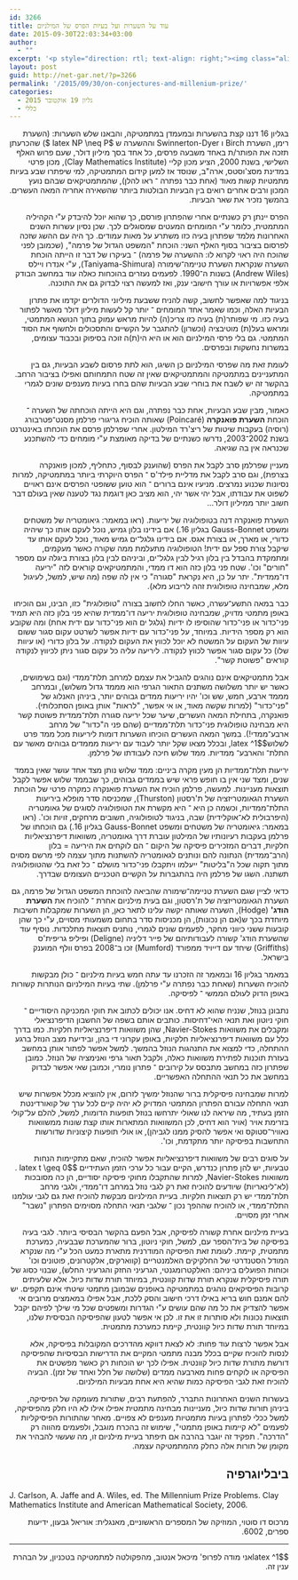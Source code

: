 ```yaml
---
id: 3266
title: עוד על השערות ועל בעיות הפרס של המילניום
date: 2015-09-30T22:03:34+03:00
author:
  - ""
excerpt: '<p style="direction: rtl; text-align: right;"><img class="alignright  wp-image-3385" src="http://net-gar.net/wp-content/uploads/2015/09/hyperbolic_orthogonal_dodecahedral_honeycomb-150x150.jpg" alt="hyperbolic_orthogonal_dodecahedral_honeycomb" width="120" height="120" />עם פרוש האלף השלישי, הציע מכון קליי שבעה פרסים, כל אחד בסך מיליון דולר, למי שיפתרו שבע בעיות מתמטיות קשות מאוד, שהמתמטיקאים שבהם נועץ המכון ורבים אחרים רואים בין הבעיות הבולטות ביותר שהשאירה אחריה המאה העשרים.</p>'
layout: post
guid: http://net-gar.net/?p=3266
permalink: '/2015/09/30/on-conjectures-and-millenium-prize/'
categories:
  - גליון 19 אוקטובר 2015
  - כללי
---
```

<p style="direction: rtl; text-align: right;">
  בגליון 16 דננו קצת בהשערות ובמעמדן במתמטיקה, והבאנו שלש השערות: (השערת רימן, השערת Birch ו Swinnerton-Dyer וההשערה ש $latex NP \neq P $) שהכרעתן תזכה את הפותר/ת באחד משבעה פרסים, כל אחד בסך מיליון דולר, שעם פרוש האלף השלישי, בשנת 2000, הציע מכון קליי (Clay Mathematics Institute), מכון פרטי במדינת מסצ'וסטס, ארה"ב, שנוסד אז למען קידום המתמטיקה, למי שיפתרו שבע בעיות מתמטיות קשות מאוד (אחת כבר נפתרה ־ ראו להלן), שהמתמטיקאים שבהם נועץ המכון ורבים אחרים רואים בין הבעיות הבולטות ביותר שהשאירה אחריה המאה העשרים. בהמשך נזכיר את שאר הבעיות.
</p>

<p style="direction: rtl; text-align: right;">
  הפרס יינתן רק כשנתיים אחרי שהפתרון פורסם, כך שהוא יוכל להיבדק ע"י הקהיליה המתמטית, כלומר ע"י המומחים המעטים שמסוגלים לכך. שכן נסיון עשרות השנים האחרונות מלמד שפתרון בעיה כזו משתרע על מאות עמודים. כך היה עם ההשג שזכה לפרסום בציבור בסוף האלף השני: הוכחת "המשפט הגדול של פרמה", (שכמובן לפני שהוכח היה ראוי לקרוא לו: ההשערה של פרמה) ־ בעיקרו של דבר זו הייתה הוכחת השערה שנקראת השערת טניימה־שימורה (Taniyama-Shimura), ע"י אנדרו ויילס (Andrew Wiles) בשנות ה־1990. לפעמים נעזרים בהוכחות כאלה עוד במחשב הבודק אלפי אפשרויות או עורך חישובי ענק, ואז למעשה רצוי לבדוק גם את התוכנה.
</p>

<p style="direction: rtl; text-align: right;">
  בניגוד למה שאפשר לחשוב, קשה להניח ששבעת מיליוני הדולרים יקדמו את פתרון הבעיות האלה, וכמו שאמר אחד המומחים ־ יותר קל לעשות מיליון דולר מאשר לפתור בעיה כזו. מי שפותר(ת) בעיה כזו צריכ(ה) להיות מראש עמוק בתוך הנושא המתמטי, ומראש בעל(ת) מוטיבציה (וכשרון) להתגבר על הקשיים והתסכולים ולחשוף את הסוד המתמטי. גם בלי פרסי המילניום הוא או היא הי(ת)ה זוכה בסיפוק ובכבוד עצומים, במשרות נחשקות ובפרסים.
</p>

<p style="direction: rtl; text-align: right;">
  לעומת זאת מה שפרסי המילניום כן השיגו, הוא לתת פרסום לשבע הבעיות, גם בין המתעניינים במתמטיקה והמתמטיקאים שאין זה שטח התמחותם ואפילו בציבור הרחב. בהקשר זה יש לשבח את בוחרי שבע הבעיות שהם בחרו בעיות מענפים שונים לגמרי במתמטיקה.
</p>

<p style="direction: rtl; text-align: right;">
  כאמור, מבין שבע הבעיות, אחת כבר נפתרה, וגם היא הייתה הוכחתה של השערה ־ הוכחת <strong>השערת פואנקרה</strong> (Poincaré) שאותה הוכיח גריגורי פרלמן מסנט־פטרבורג (רוסיה) בעקבות שיטות של ריצ'רד המילטון. אחרי שפרלמן פרסם את הוכחתו באינטרנט בשנת 2002־2003, נדרשו כשנתיים של בדיקה מאומצת ע"י מומחים כדי להשתכנע שכנראה אין בה שגיאה.
</p>

<p style="direction: rtl; text-align: right;">
  מעניין שפרלמן סרב לקבל את הפרס (שהוענק לבסוף, כתחליף, למכון פואנקרה בצרפת), וגם סרב לקבל את מדליית פילד'ס ־ הפרס היוקרתי ביותר במתמטיקה, למרות נסיונות שכנוע נמרצים. מניעיו אינם ברורים ־ הוא טוען ששופטי הפרסים אינם ראויים לשפוט את עבודתו, אבל יהי אשר יהי, הוא מציב כאן דוגמת נגד לטענה שאין בעולם דבר חשוב יותר ממיליון דולר&#8230;
</p>

<p style="direction: rtl; text-align: right;">
  השערת פואנקרה דנה בטופולוגיה של יריעות. (ראו במאמר: גיאומטריה של משטחים ומשפט Gauss-Bonnet בגליון 16.) אם בידינו בלון גמיש, נוכל לעקם אותו כך שיהיה כדורי, או מארך, או בצורת אגס. אם בידינו גלגל־ים גמיש מאוד, נוכל לעקם אותו עד שיקבל צורת ספל עם ידית! הטופולוגיה מתעלמת ממה שקורה כאשר מעקמים, ומתמקדת בהבדל בין בלון רגיל לבין גלגל־ים, וביניהם לבין בלון בצורת ביגלה עם מספר "חורים" וכו'. שטח פני בלון כזה הוא דו ממדי, והמתמטיקאים קוראים לזה "יריעה דו־ממדית". יתר על כן, היא נקראת "סגורה" כי אין לה שפה (מה שיש, למשל, לעיגול מלא, שמבחינה טופולוגית זהה לריבוע מלא).
</p>

<p style="direction: rtl; text-align: right;">
  כבר במאה התשע־עשרה, כאשר החלו לחשוב בצורה "טופולוגית" כזו, הבינו, וגם הוכיחו באופן מתמטי מדויק, שמבחינה טופולוגית יריעה דו־ממדית שהיא פני בלון כזה היא תמיד פני־כדור או פני־כדור שהוסיפו לו ידיות (גלגל ים הוא פני־כדור עם ידית אחת) ומה שקובע הוא רק מספר הידיות. במיוחד, על פני־כדור עם ידיות אפשר לשרטט עקום סגור ששום עיוות של העקום על המשטח לא יוכל לכווץ את העקום לנקודה. על בלון כדורי (או עיוות שלו) כל עקום סגור אפשר לכווץ לנקודה. ליריעה עליה כל עקום סגור ניתן לכיווץ לנקודה קוראים "פשוטת קשר".
</p>

<p style="direction: rtl; text-align: right;">
  אבל מתמטיקאים אינם נוהגים להגביל את עצמם למרחב תלת־ממדי (וגם בשימושים, כאשר יש יותר משלושה משתנים התאור הגרפי הוא מממד גדול משלוש), ובמרחב מממד ארבע, חמש, שש וכו' יהיו יריעות ממדים גבוהים יותר, ביניהן האנלוג של "פני־כדור" (למרות שקשה מאוד, או אי אפשר, "לראות" אותן באופן הסתכלותי). פואנקרה, בתחילת המאה העשרים, שיער שכל יריעה סגורה תלת־ממדית פשוטת קשר היא מבחינה טופולוגית פני־כדור תלת־ממדיים (שהם פני ה"כדור" של מרחב ארבע־ממדי!). במשך המאה העשרים הוכיחו השערות דומות ליריעות מכל ממד פרט לשלוש$latex ^1$, ובכלל מצאו שקל יותר לעבוד עם יריעות מממדים גבוהים מאשר עם התלת־ והארבע־ ממדיות. ממד שלוש חיכה לעבודתו של פרלמן.
</p>

<p style="direction: rtl; text-align: right;">
  יריעות תלת־ממדיות הן מעין מקרה ביניים: ממד שלוש נותן מצד אחד עושר שאין בממד שנים, ומצד שני אין בו חופש פראי שיש בממדים גבוהים, כך שבממד שלוש אפשר לקבל תוצאות מעניינות. למעשה, פרלמן הוכיח את השערת פואנקרה כמקרה פרטי של הוכחת השערת הגאומטריזציה של ת'רסטון (Thurston), שמכניסה סדר מופלא ביריעות התלת־ממדיות, וכשמה כן היא ־ היא מקשרת את הטופולוגיה לסוגים של גאומטריה (היפרבולית לא־אוקלידית) שבה, בניגוד לטופולוגיה, חשובים מרחקים, זויות וכו'. (ראו במאמר: גיאומטריה של משטחים ומשפט Gauss-Bonnet בגליון 16.) גם הוכחתו של פרלמן בעקבות רעיונותיו של המילטון עוברת דרך גאומטריה, משוואות דיפרנציאליות חלקיות, דברים המזכירים פיסיקה של היקום ־ הם לוקחים את היריעה = בלון (הרב־ממדית) הנתונה להם ונותנים לגאומטריה להשתנות מתוך עצמה לפי מרשם מסוים מתוך תקוה שכל ה"בליטות" ייעלמו ויתקבלו פני־כדור מושלם ־ כל זאת בלי שהטופולוגיה תשתנה. השגו של פרלמן היה בהתגברות על הקשיים הטכניים העצומים שבדרך.
</p>

<p style="direction: rtl; text-align: right;">
  כדאי לציין שגם השערת טניימה־שימורה שהביאה להוכחת המשפט הגדול של פרמה, גם השערת הגאומטריזציה של ת'רסטון, וגם בעית מילניום אחרת ־ להוכיח את <strong>השערת הודג'</strong> (Hodge), השערה שאותה יקשה עלינו לתאר כאן, הן השערות שמקבלות חשיבות מיוחדת בכך ש(אם הן נכונות), הן מכניסות סדר בתחום משמעותי מסויים, ע"י כך שהן קובעות ששני כיווני מחקר, לפעמים שונים לגמרי, נותנים תוצאות מתלכדות. נוסיף עוד שהשערת הודג' קשורה לעבודותיהם של פייר דליניה (Deligne) ופיליפ גריפית'ס (Griffiths) שיחד עם דייויד ממפורד (Mumford) זכו ב־2008 בפרס וולף המוענק בישראל.
</p>

<p style="direction: rtl; text-align: right;">
  במאמר בגליון 16 ובמאמר זה הזכרנו עד עתה חמש בעיות מילניום ־ כולן מבקשות להוכיח השערות (שאחת כבר נפתרה ע"י פרלמן). שתי בעיות המילניום הנותרות קשורות באופן הדוק לעולם הממשי ־ לפיסיקה.
</p>

<p style="direction: rtl; text-align: right;">
  נתבונן בנוזל, שנניח שהוא לא דחיס. אנו יכולים לכתוב את חוקי המכניקה היסודייים ־ חוקי ניוטון ואת תנאי האי־דחיסות. כותבים אותם בשפה של החשבון הדיפרנציאלי ומקבלים את משוואות Navier-Stokes, שהן משוואות דיפרנציאליות חלקיות. כמו בדרך כלל עם משוואות דיפרנציאליות חלקיות, באופן עקרוני די בהן, ובידיעת מצב הנוזל ברגע ההתחלה, כדי למצוא את התנהגות הנוזל בהמשך. למשל אפשר לפתור אותן במחשב בעזרת תוכנות לפתירת משוואות כאלה, ולקבל תאור גרפי ואנימציה של הנוזל. כמובן שפתרון כזה במחשב מתבסס על קירובים ־ פתרון נומרי, וכמובן שאי אפשר לבדוק במחשב את כל תנאי ההתחלה האפשריים.
</p>

<p style="direction: rtl; text-align: right;">
  למרות שמבחינה פיסיקלית ברור שהנוזל ימשיך לזרום, אין להוציא מכלל אפשרות שיש תנאי התחלה עבורם הפתרון המתמטי המדויק לא יהיה קיים לכל ערך של קואורדינטת הזמן בעתיד, מה שיראה לנו שאולי יתרחשו בנוזל תופעות הדומות, למשל, להלם על־קולי בזרימת אויר (אויר הוא דחיס, לכן המשוואות המתארות אותו קצת שונות ממשוואות נאוויר־סטוקס ואי אפשר להסיק ממנו לגביהן), או אולי תופעות קיצוניות שדורשות התחשבות בפיסיקה יותר מתקדמת, וכו'.
</p>

<p style="direction: rtl; text-align: right;">
  על סוגים רבים של משוואות דיפרנציאליות אפשר להוכיח, שאם מתקיימות הנחות טבעיות, יש להן פתרון כנדרש, הקיים עבור כל ערכי הזמן העתידיים $latex t \geq 0$ . משוואות Navier-Stokes, למרות שהתקבלו מחוקי פיסיקה יסודיים, הן כה מסובכות (לא־לינאריות) שיודעים להוכיח זאת רק לגבי נוזל במרחב דו־ממדי, ולגבי מרחב תלת־ממדי יש רק תוצאות חלקיות. בעיית המילניום מבקשת להוכיח זאת גם לגבי עולמנו התלת־ממדי, או להוכיח שההפך נכון ־ שלגבי תנאי התחלה מסוימים הפתרון "נשבר" אחרי זמן מסויים.
</p>

<p style="direction: rtl; text-align: right;">
  בעיית מילניום אחרת קשורה לפיסיקה, אבל הפעם בהקשר הבסיסי ביותר. לגבי בעיה בפיסיקה של בית־הספר עם, למשל, חוקי ניוטון, ברור שהמערכת שבבעיה, כמערכת מתמטית, קיימת. לעומת זאת הפיסיקה המודרנית מתארת כמעט הכל ע"י מה שנקרא המודל הסטנדרטי של החלקיקים האלמנטריים (קווארקים, אלקטרונים, פוטונים וכו' וכוחות הפועלים ביניהם: האלקטרומגנטי, הגרעיני החזק והגרעיני החלש), שבנוי כסוג של תורה פיסיקלית שנקרא תורת שדות קוונטית, במיוחד תורת שדות כיול. אלא שלעיתים קרובות הפיסיקאים נוהגים במתמטיקה באופנים שבמובן מתמטי שיטתי אינם תקפים. יש להם אמנם חוש בריא באילו דרכי חישוב והסק ללכת, אבל אפילו במאמצים מרובים אי אפשר להצדיק את כל מה שהם עושים ע"י הגדרות ומשפטים שכל מי שילך לפיהם יקבל תוצאות נכונות ולא סותרות זו את זו. לכן אי אפשר לטעון שהפיסיקה הבסיסית שלנו, במיוחד תורת שדות כיול קוונטית, קיימת כמערכת מתמטית.
</p>

<p style="direction: rtl; text-align: right;">
  אבל אפשר לרצות עוד פחות: לא לצאת דווקא מהדרכים המקובלות בפיסיקה, אלא לנסות להוכיח שקיים בכלל מבנה מתמטי המקיים את הדרישות הבסיסיות שהפיסיקה דורשת מתורת שדות כיול קוונטית. אפילו לכך יש הוכחות רק כאשר מפשטים את הפיסיקה או לוקחים פחות מארבעה ממדים (שלושה של חלל ואחד של זמן). הבעיה להוכיח זאת לגבי הפיסיקה כמות שהיא היא אחת מבעיות המילניום.
</p>

<p style="direction: rtl; text-align: right;">
  בעשרות השנים האחרונות התברר, להפתעת רבים, שתורות מעומקה של הפיסיקה, ביניהן תורות שדות כיול, מעניינות מבחינה מתמטית אפילו אילו לא היו חלק מהפיסיקה, למשל ככלי לפתרון בעיות מתמטיות מענפים לא צפויים. מאחר שהתורות הפיסיקליות לפעמים "לא קיימות באופן מתמטי", שימוש זה בהכרח מוגבל, ולפעמים מהווה רק "הדרכה". תפקיד זה יוגבר בהרבה אם תיפתר בעיית מילניום זו, מה שעשוי להבהיר את מקומן של תורות אלה כחלק מהמתמטיקה עצמה.
</p>

<h2 style="direction: rtl; text-align: right;">
  ביבליוגרפיה
</h2>

<p style="direction: ltr; text-align: left;">
  J. Carlson, A. Jaffe and A. Wiles, ed. The Millennium Prize Problems. Clay Mathematics Institute and American Mathematical Society, 2006.
</p>

<p style="direction: rtl; text-align: right;">
  מרכוס דו סוטוי, המוזיקה של המספרים הראשוניים, מאנגלית: אוריאל גבעון, ידיעות ספרים, 6002.
</p>

* * *

<p style="direction: rtl; text-align: right;">
  $latex ^1$אני מודה לפרופ' מיכאל אנטוב, מהפקולטה למתמטיקה בטכניון, על הבהרת ענין זה.
</p>